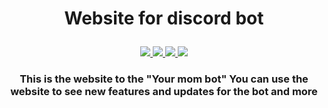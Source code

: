 ## <h1><p style="text-align: center;">Website for discord bot</p></h1>

<p align="center">
    <a href="https://github.com/Null-B">
        <img src="https://img.shields.io/github/followers/Null-b?color=success&logoColor=blueviolet&style=social">
    </a>
    <a href="https://websever-for-replit.kemalsptkemal.repl.co">
        <img src="https://img.shields.io/github/last-commit/Null-B/websever-for-replit?style=flat-square">
    </a>
    <a href="https://github.com/Null-B/bot">
        <img src="https://img.shields.io/github/repo-size/Null-B/bot?color=orange&label=Discod%20bot%20repo&logo=github&style=flat-square">
    </a>
    <a>
        <img src="https://img.shields.io/github/last-commit/Null-B/websever-for-replit?color=success&logo=github&style=flat-square">
    </a>
</p>

### <p style="text-align: center;">This is the website to the "Your mom bot" You can use the website to see new features and updates for the bot and more</p>

